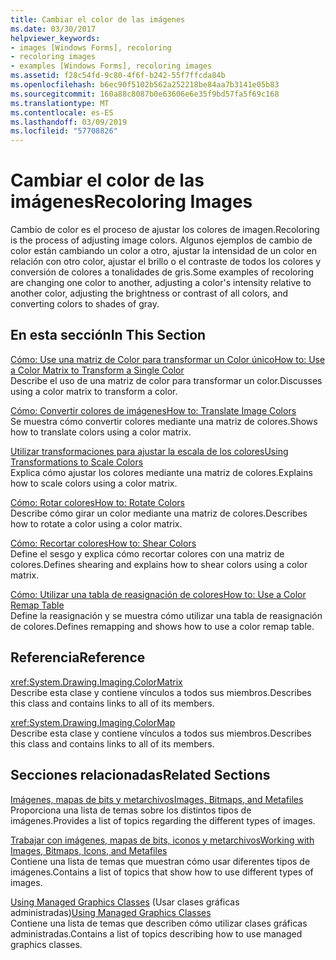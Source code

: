 ```yaml
---
title: Cambiar el color de las imágenes
ms.date: 03/30/2017
helpviewer_keywords:
- images [Windows Forms], recoloring
- recoloring images
- examples [Windows Forms], recoloring images
ms.assetid: f28c54fd-9c80-4f6f-b242-55f7ffcda84b
ms.openlocfilehash: b6ec90f5102b562a252218be84aa7b3141e05b83
ms.sourcegitcommit: 160a88c8087b0e63606e6e35f9bd57fa5f69c168
ms.translationtype: MT
ms.contentlocale: es-ES
ms.lasthandoff: 03/09/2019
ms.locfileid: "57708826"
---
```

# <a name="recoloring-images"></a><span data-ttu-id="cd820-102">Cambiar el color de las imágenes</span><span class="sxs-lookup"><span data-stu-id="cd820-102">Recoloring Images</span></span>
<span data-ttu-id="cd820-103">Cambio de color es el proceso de ajustar los colores de imagen.</span><span class="sxs-lookup"><span data-stu-id="cd820-103">Recoloring is the process of adjusting image colors.</span></span> <span data-ttu-id="cd820-104">Algunos ejemplos de cambio de color están cambiando un color a otro, ajustar la intensidad de un color en relación con otro color, ajustar el brillo o el contraste de todos los colores y conversión de colores a tonalidades de gris.</span><span class="sxs-lookup"><span data-stu-id="cd820-104">Some examples of recoloring are changing one color to another, adjusting a color's intensity relative to another color, adjusting the brightness or contrast of all colors, and converting colors to shades of gray.</span></span>  
  
## <a name="in-this-section"></a><span data-ttu-id="cd820-105">En esta sección</span><span class="sxs-lookup"><span data-stu-id="cd820-105">In This Section</span></span>  
 [<span data-ttu-id="cd820-106">Cómo: Use una matriz de Color para transformar un Color único</span><span class="sxs-lookup"><span data-stu-id="cd820-106">How to: Use a Color Matrix to Transform a Single Color</span></span>](how-to-use-a-color-matrix-to-transform-a-single-color.md)  
 <span data-ttu-id="cd820-107">Describe el uso de una matriz de color para transformar un color.</span><span class="sxs-lookup"><span data-stu-id="cd820-107">Discusses using a color matrix to transform a color.</span></span>  
  
 [<span data-ttu-id="cd820-108">Cómo: Convertir colores de imágenes</span><span class="sxs-lookup"><span data-stu-id="cd820-108">How to: Translate Image Colors</span></span>](how-to-translate-image-colors.md)  
 <span data-ttu-id="cd820-109">Se muestra cómo convertir colores mediante una matriz de colores.</span><span class="sxs-lookup"><span data-stu-id="cd820-109">Shows how to translate colors using a color matrix.</span></span>  
  
 [<span data-ttu-id="cd820-110">Utilizar transformaciones para ajustar la escala de los colores</span><span class="sxs-lookup"><span data-stu-id="cd820-110">Using Transformations to Scale Colors</span></span>](using-transformations-to-scale-colors.md)  
 <span data-ttu-id="cd820-111">Explica cómo ajustar los colores mediante una matriz de colores.</span><span class="sxs-lookup"><span data-stu-id="cd820-111">Explains how to scale colors using a color matrix.</span></span>  
  
 [<span data-ttu-id="cd820-112">Cómo: Rotar colores</span><span class="sxs-lookup"><span data-stu-id="cd820-112">How to: Rotate Colors</span></span>](how-to-rotate-colors.md)  
 <span data-ttu-id="cd820-113">Describe cómo girar un color mediante una matriz de colores.</span><span class="sxs-lookup"><span data-stu-id="cd820-113">Describes how to rotate a color using a color matrix.</span></span>  
  
 [<span data-ttu-id="cd820-114">Cómo: Recortar colores</span><span class="sxs-lookup"><span data-stu-id="cd820-114">How to: Shear Colors</span></span>](how-to-shear-colors.md)  
 <span data-ttu-id="cd820-115">Define el sesgo y explica cómo recortar colores con una matriz de colores.</span><span class="sxs-lookup"><span data-stu-id="cd820-115">Defines shearing and explains how to shear colors using a color matrix.</span></span>  
  
 [<span data-ttu-id="cd820-116">Cómo: Utilizar una tabla de reasignación de colores</span><span class="sxs-lookup"><span data-stu-id="cd820-116">How to: Use a Color Remap Table</span></span>](how-to-use-a-color-remap-table.md)  
 <span data-ttu-id="cd820-117">Define la reasignación y se muestra cómo utilizar una tabla de reasignación de colores.</span><span class="sxs-lookup"><span data-stu-id="cd820-117">Defines remapping and shows how to use a color remap table.</span></span>  
  
## <a name="reference"></a><span data-ttu-id="cd820-118">Referencia</span><span class="sxs-lookup"><span data-stu-id="cd820-118">Reference</span></span>  
 <xref:System.Drawing.Imaging.ColorMatrix>  
 <span data-ttu-id="cd820-119">Describe esta clase y contiene vínculos a todos sus miembros.</span><span class="sxs-lookup"><span data-stu-id="cd820-119">Describes this class and contains links to all of its members.</span></span>  
  
 <xref:System.Drawing.Imaging.ColorMap>  
 <span data-ttu-id="cd820-120">Describe esta clase y contiene vínculos a todos sus miembros.</span><span class="sxs-lookup"><span data-stu-id="cd820-120">Describes this class and contains links to all of its members.</span></span>  
  
## <a name="related-sections"></a><span data-ttu-id="cd820-121">Secciones relacionadas</span><span class="sxs-lookup"><span data-stu-id="cd820-121">Related Sections</span></span>  
 [<span data-ttu-id="cd820-122">Imágenes, mapas de bits y metarchivos</span><span class="sxs-lookup"><span data-stu-id="cd820-122">Images, Bitmaps, and Metafiles</span></span>](images-bitmaps-and-metafiles.md)  
 <span data-ttu-id="cd820-123">Proporciona una lista de temas sobre los distintos tipos de imágenes.</span><span class="sxs-lookup"><span data-stu-id="cd820-123">Provides a list of topics regarding the different types of images.</span></span>  
  
 [<span data-ttu-id="cd820-124">Trabajar con imágenes, mapas de bits, iconos y metarchivos</span><span class="sxs-lookup"><span data-stu-id="cd820-124">Working with Images, Bitmaps, Icons, and Metafiles</span></span>](working-with-images-bitmaps-icons-and-metafiles.md)  
 <span data-ttu-id="cd820-125">Contiene una lista de temas que muestran cómo usar diferentes tipos de imágenes.</span><span class="sxs-lookup"><span data-stu-id="cd820-125">Contains a list of topics that show how to use different types of images.</span></span>  
  
 <span data-ttu-id="cd820-126">[Using Managed Graphics Classes](using-managed-graphics-classes.md) (Usar clases gráficas administradas)</span><span class="sxs-lookup"><span data-stu-id="cd820-126">[Using Managed Graphics Classes](using-managed-graphics-classes.md)</span></span>  
 <span data-ttu-id="cd820-127">Contiene una lista de temas que describen cómo utilizar clases gráficas administradas.</span><span class="sxs-lookup"><span data-stu-id="cd820-127">Contains a list of topics describing how to use managed graphics classes.</span></span>
